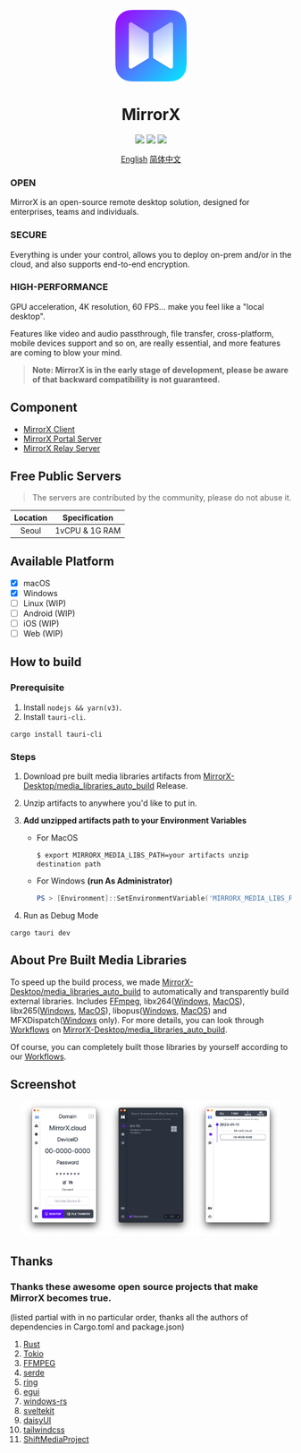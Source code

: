 <p align="center">
    <a href="https://github.com/MirrorX-Desktop/MirrorX"><img width="128" src="https://raw.githubusercontent.com/MirrorX-Desktop/MirrorX/master/mirrorx/src-tauri/assets/icons/icon.png"></a>
</p>

<h1 align="center" style="border-bottom: none">
    MirrorX</br>
</h1>

<p align="center">
  <a href="https://github.com/MirrorX-Desktop/MirrorX"><img src="https://img.shields.io/github/stars/MirrorX-Desktop/MirrorX"></a>
  <a href="https://discord.gg/asT4deaEGh"><img src="https://img.shields.io/discord/1001077628238827620?label=Discord"></a>
  <a href="https://github.com/MirrorX-Desktop/MirrorX"><img src="https://img.shields.io/github/license/MirrorX-Desktop/MirrorX"></a>
</p>

<p align="center">
    <a href="https://github.com/MirrorX-Desktop/MirrorX/blob/master/README.md">English</a>
    <a href="https://github.com/MirrorX-Desktop/MirrorX/blob/master/README_CN.md">简体中文</a>
<p align="center">

### **OPEN**

MirrorX is an open-source remote desktop solution, designed for enterprises, teams and individuals.

### **SECURE**

Everything is under your control, allows you to deploy on-prem and/or in the cloud, and also supports end-to-end encryption.

### **HIGH-PERFORMANCE**

GPU acceleration, 4K resolution, 60 FPS... make you feel like a "local desktop".

Features like video and audio passthrough, file transfer, cross-platform, mobile devices support and so on, are really essential, and more features are coming to blow your mind.

> **Note: MirrorX is in the early stage of development, please be aware of that backward compatibility is not guaranteed.**

## Component

- [MirrorX Client](https://github.com/MirrorX-Desktop/MirrorX)
- [MirrorX Portal Server](https://github.com/MirrorX-Desktop/portal)
- [MirrorX Relay Server](https://github.com/MirrorX-Desktop/relay)

## Free Public Servers

> The servers are contributed by the community, please do not abuse it.

| Location | Specification  |
| :------: | :------------: |
|  Seoul   | 1vCPU & 1G RAM |

## Available Platform

- [x] macOS
- [x] Windows
- [ ] Linux (WIP)
- [ ] Android (WIP)
- [ ] iOS (WIP)
- [ ] Web (WIP)

## How to build

### Prerequisite

1. Install `nodejs && yarn(v3)`.
2. Install `tauri-cli`.

```console
cargo install tauri-cli
```

### Steps

1. Download pre built media libraries artifacts from [MirrorX-Desktop/media_libraries_auto_build](https://github.com/MirrorX-Desktop/media_libraries_auto_build) Release.
2. Unzip artifacts to anywhere you'd like to put in.
3. **Add unzipped artifacts path to your Environment Variables**

   - For MacOS

     ```console
     $ export MIRRORX_MEDIA_LIBS_PATH=your artifacts unzip destination path
     ```

   - For Windows **(run As Administrator)**
     ```PowerShell
     PS > [Environment]::SetEnvironmentVariable('MIRRORX_MEDIA_LIBS_PATH', 'your artifacts unzip destination path' , 'Machine')
     ```

4. Run as Debug Mode

```console
cargo tauri dev
```

## About Pre Built Media Libraries

To speed up the build process, we made [MirrorX-Desktop/media_libraries_auto_build](https://github.com/MirrorX-Desktop/media_libraries_auto_build) to automatically and transparently build external libraries. Includes [FFmpeg](https://git.ffmpeg.org/ffmpeg.git), libx264([Windows](https://github.com/ShiftMediaProject/x264.git), [MacOS](https://code.videolan.org/videolan/x264.git)), libx265([Windows](https://github.com/ShiftMediaProject/x265.git), [MacOS](https://bitbucket.org/multicoreware/x265_git.git)), libopus([Windows](https://github.com/ShiftMediaProject/opus.git), [MacOS](https://github.com/xiph/opus.git)) and MFXDispatch([Windows](https://github.com/ShiftMediaProject/mfx_dispatch.git) only). For more details, you can look through [Workflows](https://github.com/MirrorX-Desktop/media_libraries_auto_build/tree/main/.github/workflows) on [MirrorX-Desktop/media_libraries_auto_build](https://github.com/MirrorX-Desktop/media_libraries_auto_build).

Of course, you can completely built those libraries by yourself according to our [Workflows](https://github.com/MirrorX-Desktop/media_libraries_auto_build/tree/main/.github/workflows).

## Screenshot

<p align="center">
<img src="https://raw.githubusercontent.com/MirrorX-Desktop/MirrorX/master/screenshot1.png?" width="30%" height="30%">
<img src="https://raw.githubusercontent.com/MirrorX-Desktop/MirrorX/master/screenshot2.png?" width="30%" height="30%">
<img src="https://raw.githubusercontent.com/MirrorX-Desktop/MirrorX/master/screenshot3.png?" width="30%" height="30%">
</p>

## Thanks

### Thanks these awesome open source projects that make MirrorX becomes true.

(listed partial with in no particular order, thanks all the authors of dependencies in Cargo.toml and package.json)

1. [Rust](https://github.com/rust-lang/rust)
2. [Tokio](https://github.com/tokio-rs/tokio)
3. [FFMPEG](https://ffmpeg.org)
4. [serde](https://github.com/serde-rs/serde)
5. [ring](https://github.com/briansmith/ring)
6. [egui](https://github.com/emilk/egui)
7. [windows-rs](https://github.com/microsoft/windows-rs)
8. [sveltekit](https://github.com/sveltejs/kit)
9. [daisyUI](https://github.com/saadeghi/daisyui)
10. [tailwindcss](https://github.com/tailwindlabs/tailwindcss)
11. [ShiftMediaProject](https://github.com/ShiftMediaProject)
